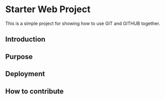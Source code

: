 # Starter Web Project

This is a simple project for showing
how to use GIT and GITHUB together.

## Introduction

## Purpose

## Deployment

## How to contribute